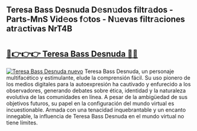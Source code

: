 ## Teresa Bass Desnuda D𝚎sn𝚞dos filtr𝚊dos - Parts-MnS Vid𝚎os f𝚘tos - N𝚞evas filtr𝚊ciones atr𝚊ctivas NrT4B

# <h2><a href="http://mb4m8y8.tromn.icu/?c=Teresa+Bass+Desnuda">🔗👉👉👉 Teresa Bass Desnuda 🔗🔗</a></h2>

[![Teresa Bass Desnuda nuevo](https://i.imgur.com/pEAQMta.gif)](http://mb4m8y8.tromn.icu/?c=Teresa+Bass+Desnuda)
Teresa Bass Desnuda, un personaje multifacético y estimulante, elude la comprensión fácil. Su uso pionero de los medios digitales para la autoexpresión ha cautivado y enfurecido a los observadores, generando debates sobre ética, identidad y la naturaleza evolutiva de las comunidades en línea. A pesar de la ambigüedad de sus objetivos futuros, su papel en la configuración del mundo virtual es incuestionable. Armada con una tenacidad inquebrantable y un encanto innegable, la influencia de Teresa Bass Desnuda en el mundo virtual no tiene límites.
